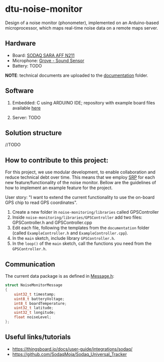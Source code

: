 # dtu-noise-monitor
Design of a noise monitor (phonometer), implemented on an Arduino-based microprocessor, which maps real-time noise data on a remote maps server.

## Hardware 
- Board: [SODAQ SARA AFF N211](https://learn.sodaq.com/Boards/Sara_AFF/) 
- Microphone: [Grove - Sound Sensor](http://wiki.seeedstudio.com/Grove-Sound_Sensor/)
- Battery: TODO   

**NOTE**: technical documents are uploaded to the [documentation](documentation/) folder.

## Software
1. Embedded: C using ARDUINO IDE; repository with example board files available [here](https://github.com/sodaqmoja)

3. Server: TODO

## Solution structure
//TODO

## How to contribute to this project:
For this project, we use modular development, to enable collaboration and reduce technical debt over time. This means that we employ [SRP](https://en.wikipedia.org/wiki/Single_responsibility_principle) for each new feature/functionality of the noise monitor. Bellow are the guidelines of how to implement an example feature for the project. 

User story: "I want to extend the current functionality to use the on-board GPS chip to read GPS coordinates".
1. Create a new folder in `noise-monitoring/libraries` called GPSController
2. Inside `noise-monitoring/libraries/GPSController` add two files: GPSController.h and GPSController.cpp
3. Edit each file, following the templates from the `documentation` folder (called `ExampleController.h` and `ExampleController.cpp`).
4. In the `main` sketch, include library `GPSController.h`.
5. In the `loop()` of the `main` sketch, call the functions you need from the `GPSController.h`.


## Communication
The current data package is as defined in [Message.h](libraries/Message/Message.h):
```c
struct NoiseMonitorMessage
{
	uint32_t timestamp;
	uint8_t batteryVoltage;
	int8_t boardTemperature;
	uint32_t latitude;
	uint32_t longitude;
	float noiseLevel;
};
```


## Useful links/tutorials
- https://thingsboard.io/docs/user-guide/integrations/sodaq/
- https://github.com/SodaqMoja/Sodaq_Universal_Tracker


